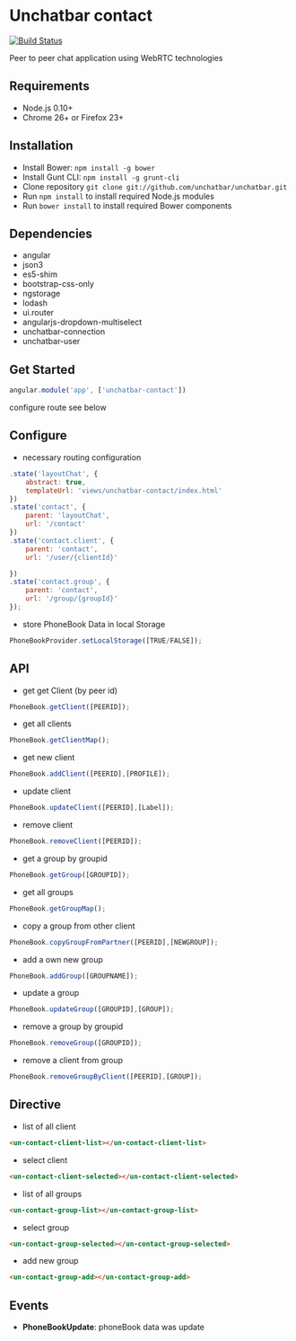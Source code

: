 # Unchatbar contact
[![Build Status](https://travis-ci.org/unchatbar/unchatbar-phone-book.svg?branch=master)](https://travis-ci.org/unchatbar/unchatbar-phone-book)

Peer to peer chat application using WebRTC technologies

## Requirements
* Node.js 0.10+
* Chrome 26+ or Firefox 23+

## Installation
* Install Bower: `npm install -g bower`
* Install Gunt CLI: `npm install -g grunt-cli`
* Clone repository `git clone git://github.com/unchatbar/unchatbar.git`
* Run `npm install` to install required Node.js modules
* Run `bower install` to install required Bower components


## Dependencies
* angular
* json3
* es5-shim
* bootstrap-css-only
* ngstorage
* lodash
* ui.router
* angularjs-dropdown-multiselect
* unchatbar-connection
* unchatbar-user

## Get Started
```javascript
angular.module('app', ['unchatbar-contact'])
```

configure route see below




## Configure

* necessary routing configuration

>
```javascript
.state('layoutChat', {
    abstract: true,
    templateUrl: 'views/unchatbar-contact/index.html'
})
.state('contact', {
    parent: 'layoutChat',
    url: '/contact'
})
.state('contact.client', {
    parent: 'contact',
    url: '/user/{clientId}'

})
.state('contact.group', {
    parent: 'contact',
    url: '/group/{groupId}'
});
```

* store PhoneBook Data in local Storage

>
```javascript
PhoneBookProvider.setLocalStorage([TRUE/FALSE]);
```


## API
* get get Client (by peer id)

>
```javascript
PhoneBook.getClient([PEERID]);
```

* get all clients

>
```javascript
PhoneBook.getClientMap();
```

* get new client

>
```javascript
PhoneBook.addClient([PEERID],[PROFILE]);
```

* update client

>
```javascript
PhoneBook.updateClient([PEERID],[Label]);
```

* remove client

>
```javascript
PhoneBook.removeClient([PEERID]);
```

* get a group by groupid

>
```javascript
PhoneBook.getGroup([GROUPID]);
```


* get all groups

>
```javascript
PhoneBook.getGroupMap();
```


* copy a group from other client

>
```javascript
PhoneBook.copyGroupFromPartner([PEERID],[NEWGROUP]);
```

* add a own new group

>
```javascript
PhoneBook.addGroup([GROUPNAME]);
```


* update a group

>
```javascript
PhoneBook.updateGroup([GROUPID],[GROUP]);
```

* remove a group by groupid

>
```javascript
PhoneBook.removeGroup([GROUPID]);
```

* remove a client from group

>
```javascript
PhoneBook.removeGroupByClient([PEERID],[GROUP]);
```

## Directive

* list of all client

>
```html
<un-contact-client-list></un-contact-client-list>
```


* select client

>
```html
<un-contact-client-selected></un-contact-client-selected>
```


* list of all groups

>
```html
<un-contact-group-list></un-contact-group-list>
```


* select group

>
```html
<un-contact-group-selected></un-contact-group-selected>
```


* add new group

>
```html
<un-contact-group-add></un-contact-group-add>
```


## Events

* **PhoneBookUpdate**: phoneBook data was update
